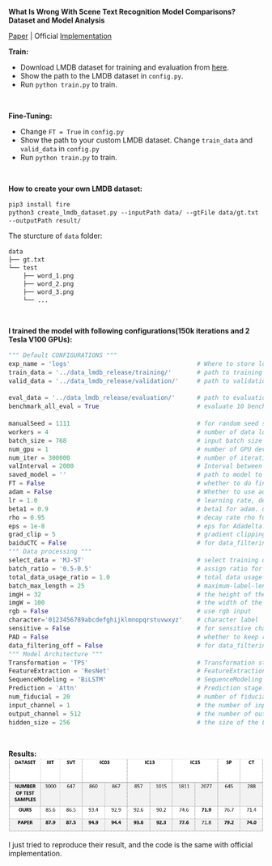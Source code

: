 **What Is Wrong With Scene Text Recognition Model Comparisons? Dataset and Model Analysis**

[Paper](https://arxiv.org/pdf/1904.01906.pdf) | Official [Implementation](https://github.com/clovaai/deep-text-recognition-benchmark)

**Train:**
* Download LMDB dataset for training and evaluation from [here](https://www.dropbox.com/sh/i39abvnefllx2si/AAAbAYRvxzRp3cIE5HzqUw3ra?dl=0).
* Show the path to the LMDB dataset in `config.py`.
* Run `python train.py` to train.

<br>

**Fine-Tuning:**
* Change `FT = True` in `config.py`
* Show the path to your custom LMDB dataset. Change `train_data` and `valid_data` in `config.py`
* Run `python train.py` to train.

<br>

**How to create your own LMDB dataset:**
```
pip3 install fire
python3 create_lmdb_dataset.py --inputPath data/ --gtFile data/gt.txt --outputPath result/
```
The sturcture of `data` folder:
```
data
├── gt.txt
└── test
    ├── word_1.png
    ├── word_2.png
    ├── word_3.png
    └── ...
```

<br>

**I trained the model with following configurations(150k iterations and 2 Tesla V100 GPUs):**

```python
""" Default CONFIGURATIONS """
exp_name = 'logs'                                   # Where to store logs and models
train_data = '../data_lmdb_release/training/'       # path to training dataset
valid_data = '../data_lmdb_release/validation/'     # path to validation dataset

eval_data = '../data_lmdb_release/evaluation/'      # path to evaluation dataset
benchmark_all_eval = True                           # evaluate 10 benchmark evaluation datasets

manualSeed = 1111                                   # for random seed setting
workers = 4                                         # number of data loading workers, default=4
batch_size = 768                                    # input batch size
num_gpu = 1                                         # number of GPU devices, by default 0
num_iter = 300000                                   # number of iterations to train for
valInterval = 2000                                  # Interval between each validation
saved_model = ''                                    # path to model to continue training, if you have no any saved_model to continue left it as ''
FT = False                                          # whether to do fine-tuning
adam = False                                        # Whether to use adam (default is Adadelta)
lr = 1.0                                            # learning rate, default=1.0 for Adadelta
beta1 = 0.9                                         # beta1 for adam. default=0.9
rho = 0.95                                          # decay rate rho for Adadelta. default=0.95'
eps = 1e-8                                          # eps for Adadelta. default=1e-8'
grad_clip = 5                                       # gradient clipping value. default=5
baiduCTC = False                                    # for data_filtering_off mode
""" Data processing """
select_data = 'MJ-ST'                               # select training data (default is MJ-ST, which means MJ and ST used as training data)
batch_ratio = '0.5-0.5'                             # assign ratio for each selected data in the batch
total_data_usage_ratio = 1.0                        # total data usage ratio, this ratio is multiplied to total number of data
batch_max_length = 25                               # maximum-label-length
imgH = 32                                           # the height of the input image
imgW = 100                                          # the width of the input image
rgb = False                                         # use rgb input
character='0123456789abcdefghijklmnopqrstuvwxyz'    # character label
sensitive = False                                   # for sensitive character mode
PAD = False                                         # whether to keep ratio then pad for image resize
data_filtering_off = False                          # for data_filtering_off mode
""" Model Architecture """
Transformation = 'TPS'                              # Transformation stage. None|TPS
FeatureExtraction = 'ResNet'                        # FeatureExtraction stage. VGG|RCNN|ResNet
SequenceModeling = 'BiLSTM'                         # SequenceModeling stage. None|BiLSTM
Prediction = 'Attn'                                 # Prediction stage. CTC|Attn
num_fiducial = 20                                   # number of fiducial points of TPS-STN
input_channel = 1                                   # the number of input channel of Feature extractor
output_channel = 512                                # the number of output channel of Feature extractor
hidden_size = 256                                   # the size of the LSTM hidden state
```

<br>

**Results:**
![](assets/img.png)


I just tried to reproduce their result, and the code is the same with official implementation.
